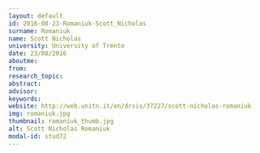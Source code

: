 ```yaml
---
layout: default 
id: 2016-08-23-Romaniuk-Scott_Nicholas
surname: Romaniuk
name: Scott Nicholas
university: University of Trento
date: 23/08/2016
aboutme: 
from: 
research_topic: 
abstract: 
advisor: 
keywords: 
website: http://web.unitn.it/en/drsis/37227/scott-nicholas-romaniuk
img: romaniuk.jpg
thumbnail: romaniuk_thumb.jpg
alt: Scott Nicholas Romaniuk
modal-id: stud72
---
```


